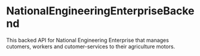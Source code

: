 # NationalEngineeringEnterpriseBackend
This backed API for National Engineering Enterprise that manages cutomers, workers and cutomer-services to their agriculture motors.
